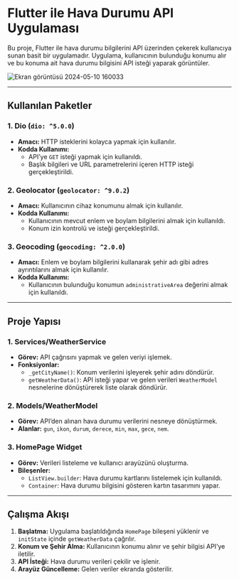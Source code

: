 # Flutter ile Hava Durumu API Uygulaması  

Bu proje, Flutter ile hava durumu bilgilerini API üzerinden çekerek kullanıcıya sunan basit bir uygulamadır. Uygulama, kullanıcının bulunduğu konumu alır ve bu konuma ait hava durumu bilgisini API isteği yaparak görüntüler.

![Ekran görüntüsü 2024-05-10 160033]([https://github.com/MustafaOzkaya1/GUESS-GAME-WITH-FLUTTER/assets/115730418/9d833ab3-2bc1-429d-9b90-30f879d663f1](https://github.com/MustafaOzkaya1/hava_durumu_api_kullanimi/blob/main/assets/ss.jpg))

---

## Kullanılan Paketler  

### 1. **Dio** (`dio: ^5.0.0`)  
- **Amacı:** HTTP isteklerini kolayca yapmak için kullanılır.  
- **Kodda Kullanımı:**  
  - API’ye `GET` isteği yapmak için kullanıldı.  
  - Başlık bilgileri ve URL parametrelerini içeren HTTP isteği gerçekleştirildi.  

### 2. **Geolocator** (`geolocator: ^9.0.2`)  
- **Amacı:** Kullanıcının cihaz konumunu almak için kullanılır.  
- **Kodda Kullanımı:**  
  - Kullanıcının mevcut enlem ve boylam bilgilerini almak için kullanıldı.  
  - Konum izin kontrolü ve isteği gerçekleştirildi.  

### 3. **Geocoding** (`geocoding: ^2.0.0`)  
- **Amacı:** Enlem ve boylam bilgilerini kullanarak şehir adı gibi adres ayrıntılarını almak için kullanılır.  
- **Kodda Kullanımı:**  
  - Kullanıcının bulunduğu konumun `administrativeArea` değerini almak için kullanıldı.  

---

## Proje Yapısı  

### **1. Services/WeatherService**  
- **Görev:** API çağrısını yapmak ve gelen veriyi işlemek.  
- **Fonksiyonlar:**  
  - `_getCityName()`: Konum verilerini işleyerek şehir adını döndürür.  
  - `getWeatherData()`: API isteği yapar ve gelen verileri `WeatherModel` nesnelerine dönüştürerek liste olarak döndürür.  

### **2. Models/WeatherModel**  
- **Görev:** API’den alınan hava durumu verilerini nesneye dönüştürmek.  
- **Alanlar:** `gun`, `ikon`, `durum`, `derece`, `min`, `max`, `gece`, `nem`.  

### **3. HomePage Widget**  
- **Görev:** Verileri listeleme ve kullanıcı arayüzünü oluşturma.  
- **Bileşenler:**  
  - `ListView.builder`: Hava durumu kartlarını listelemek için kullanıldı.  
  - `Container`: Hava durumu bilgisini gösteren kartın tasarımını yapar.  

---

## Çalışma Akışı  
1. **Başlatma:** Uygulama başlatıldığında `HomePage` bileşeni yüklenir ve `initState` içinde `getWeatherData` çağrılır.  
2. **Konum ve Şehir Alma:** Kullanıcının konumu alınır ve şehir bilgisi API’ye iletilir.  
3. **API İsteği:** Hava durumu verileri çekilir ve işlenir.  
4. **Arayüz Güncelleme:** Gelen veriler ekranda gösterilir.  


